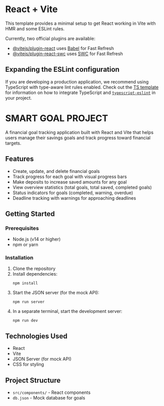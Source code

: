 # React + Vite

This template provides a minimal setup to get React working in Vite with HMR and some ESLint rules.

Currently, two official plugins are available:

- [@vitejs/plugin-react](https://github.com/vitejs/vite-plugin-react/blob/main/packages/plugin-react) uses [Babel](https://babeljs.io/) for Fast Refresh
- [@vitejs/plugin-react-swc](https://github.com/vitejs/vite-plugin-react/blob/main/packages/plugin-react-swc) uses [SWC](https://swc.rs/) for Fast Refresh

## Expanding the ESLint configuration

If you are developing a production application, we recommend using TypeScript with type-aware lint rules enabled. Check out the [TS template](https://github.com/vitejs/vite/tree/main/packages/create-vite/template-react-ts) for information on how to integrate TypeScript and [`typescript-eslint`](https://typescript-eslint.io) in your project.


# SMART GOAL PROJECT

A financial goal tracking application built with React and Vite that helps users manage their savings goals and track progress toward financial targets.

## Features

- Create, update, and delete financial goals
- Track progress for each goal with visual progress bars
- Make deposits to increase saved amounts for any goal
- View overview statistics (total goals, total saved, completed goals)
- Status indicators for goals (completed, warning, overdue)
- Deadline tracking with warnings for approaching deadlines

## Getting Started

### Prerequisites

- Node.js (v14 or higher)
- npm or yarn

### Installation

1. Clone the repository
2. Install dependencies:
   ```
   npm install
   ```
3. Start the JSON server (for the mock API):
   ```
   npm run server
   ```
4. In a separate terminal, start the development server:
   ```
   npm run dev
   ```

## Technologies Used

- React
- Vite
- JSON Server (for mock API)
- CSS for styling

## Project Structure

- `src/components/` - React components
- `db.json` - Mock database for goals

